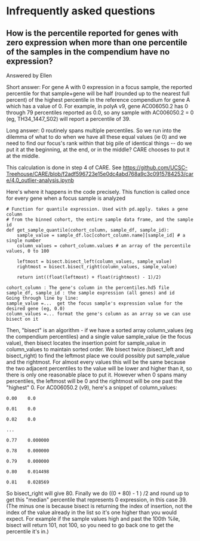 # Infrequently asked questions

## How is the percentile reported for genes with zero expression when more than one percentile of the samples in the compendium have no expression?

Answered by Ellen

Short answer: For gene A with 0 expression in a focus sample, the reported percentile for that sample+gene will be half (rounded up to the nearest full percent) of the highest percentile in the reference compendium for gene A which has a value of 0. For example, in polyA v9, gene AC006050.2 has 0 through 79 percentiles reported as 0.0, so any sample with AC006050.2 = 0 (eg, TH34_1447_S02) will report a percentile of 39.

Long answer:  0 routinely spans multiple percentiles. So we run into the dilemma of what to do when we have all these equal values (ie 0)  and we need to find our focus's rank within that big pile of identical things -- do we put it at the beginning, at the end, or in the middle? CARE chooses to put it at the middle.

This calculation is done in step 4 of CARE.
See https://github.com/UCSC-Treehouse/CARE/blob/f2adf596723e15e0dc4abd768a9c3c0915784253/care/4.0_outlier-analysis.ipynb 

Here's where it happens in the code precisely. This function is called once for every gene when a focus sample is analyzed
```
# Function for quantile expression. Used with pd.apply. takes a gene column
# from the binned cohort, the entire sample data frame, and the sample id
def get_sample_quantile(cohort_column, sample_df, sample_id):
    sample_value = sample_df.loc[cohort_column.name][sample_id] # a single number
    column_values = cohort_column.values # an array of the percentile values, 0 to 100
    
    leftmost = bisect.bisect_left(column_values, sample_value)
    rightmost = bisect.bisect_right(column_values, sample_value)
    
    return int((float(leftmost) + float(rightmost) - 1)/2)

cohort_column : The gene's column in the percentiles.hd5 file
sample_df, sample_id : the sample expression (all genes) and id
Going through line by line:
sample_value =...  get the focus sample's expression value for the desired gene (eg, 0.0)
column_values =... format the gene's column as an array so we can use bisect on it
```

Then, "bisect" is an algorithm - if we have a sorted array column_values  (eg the compendium percentiles) and a single value sample_value (ie the focus value), then bisect locates the insertion point for sample_value in column_values to maintain sorted order. 
We bisect twice (bisect_left and bisect_right)  to find the leftmost place we could possibly put sample_value and the rightmost. For almost every values this will be the same because the two adjacent percentiles to the value will be lower and higher than it, so there is only one reasonable place to put it.
However when 0 spans many percentiles, the leftmost will be 0 and the rightmost will be one past the "highest" 0.
For AC006050.2 (v9), here's a snippet of column_values:

```
0.00    0.0

0.01    0.0

0.02    0.0

...

0.77    0.000000

0.78    0.000000

0.79    0.000000

0.80    0.014498

0.81    0.028569
```


So bisect_right will give 80. 
Finally we do ((0  + 80) - 1 ) /2 and round up to get this "median" percentile that represents 0 expression, in this case 39.
(The minus one is because bisect is returning the index of insertion, not the index of the value already in the list so it's one higher than you would expect. For example if the sample values high and past the 100th %ile, bisect will return 101, not 100, so you need to go back one to get the percentile it's in.)
